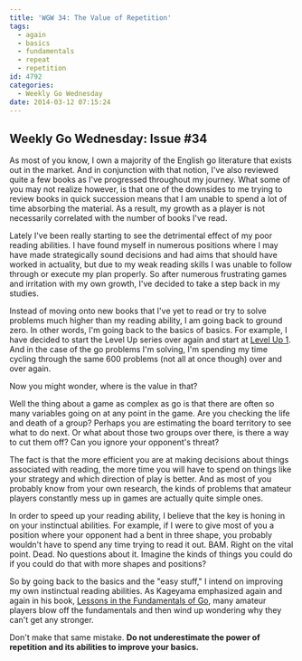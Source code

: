 ```yaml
---
title: 'WGW 34: The Value of Repetition'
tags:
  - again
  - basics
  - fundamentals
  - repeat
  - repetition
id: 4792
categories:
  - Weekly Go Wednesday
date: 2014-03-12 07:15:24
---
```


## Weekly Go Wednesday: Issue #34

As most of you know, I own a majority of the English go literature that exists out in the market. And in conjunction with that notion, I've also reviewed quite a few books as I've progressed throughout my journey. What some of you may not realize however, is that one of the downsides to me trying to review books in quick succession means that I am unable to spend a lot of time absorbing the material. As a result, my growth as a player is not necessarily correlated with the number of books I've read.

Lately I've been really starting to see the detrimental effect of my poor reading abilities. I have found myself in numerous positions where I may have made strategically sound decisions and had aims that should have worked in actuality, but due to my weak reading skills I was unable to follow through or execute my plan properly. So after numerous frustrating games and irritation with my own growth, I've decided to take a step back in my studies.

<!--more-->

Instead of moving onto new books that I've yet to read or try to solve problems much higher than my reading ability, I am going back to ground zero. In other words, I'm going back to the basics of basics. For example, I have decided to start the Level Up series over again and start at [Level Up 1](http://www.bengozen.com/book-review-level-up-1/ "Book Review: Level Up 1"). And in the case of the go problems I'm solving, I'm spending my time cycling through the same 600 problems (not all at once though) over and over again.

Now you might wonder, where is the value in that?

Well the thing about a game as complex as go is that there are often so many variables going on at any point in the game. Are you checking the life and death of a group? Perhaps you are estimating the board territory to see what to do next. Or what about those two groups over there, is there a way to cut them off? Can you ignore your opponent's threat?

The fact is that the more efficient you are at making decisions about things associated with reading, the more time you will have to spend on things like your strategy and which direction of play is better. And as most of you probably know from your own research, the kinds of problems that amateur players constantly mess up in games are actually quite simple ones.

In order to speed up your reading ability, I believe that the key is honing in on your instinctual abilities. For example, if I were to give most of you a position where your opponent had a bent in three shape, you probably wouldn't have to spend any time trying to read it out. BAM. Right on the vital point. Dead. No questions about it. Imagine the kinds of things you could do if you could do that with more shapes and positions?

So by going back to the basics and the "easy stuff," I intend on improving my own instinctual reading abilities. As Kageyama emphasized again and again in his book, [Lessons in the Fundamentals of Go](http://www.bengozen.com/book-review-lessons-in-the-fundamentals-of-go/ "Book Review: Lessons in the Fundamentals of Go"), many amateur players blow off the fundamentals and then wind up wondering why they can't get any stronger.

Don't make that same mistake. **Do not underestimate the power of repetition and its abilities to improve your basics.**